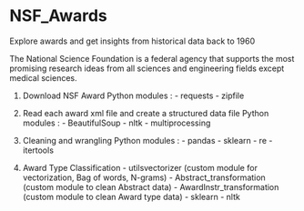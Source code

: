 # NSF_Awards
Explore awards and get insights from historical data back to 1960

The National Science Foundation is a federal agency that supports the most promising research ideas from all sciences and engineering fields except medical sciences.

1. Download NSF Award
  Python modules :
          - requests
          - zipfile

2. Read each award xml file and create a structured data file
  Python modules :
          - BeautifulSoup
          - nltk
          - multiprocessing

3. Cleaning and wrangling
  Python modules :
          - pandas
          - sklearn
          - re
          - itertools

4. Award Type Classification
          - utilsvectorizer (custom module for vectorization, Bag of words, N-grams)
          - Abstract_transformation (custom  module to clean Abstract data)
          - AwardInstr_transformation (custom  module to clean Award type data)
          - sklearn
          - nltk
          
